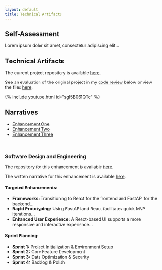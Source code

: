 ```yaml
---
layout: default
title: Technical Artifacts
---
```


<div class="container mt-3">
  <div>
    <h2>Self-Assessment</h2>
    <p>Lorem ipsum dolor sit amet, consectetur adipiscing elit...</p>
  </div>
  <div class="mt-3">
    <h2>Technical Artifacts</h2>
    <p>The current project repository is available <a href="https://github.com/clintmonroe00/capstone-project/tree/develop">here</a>.</p>
    <p>See an evaluation of the original project in my <a href="https://youtu.be/sgI5B061QTc">code review</a> below or view the files <a href="https://github.com/clintmonroe00/CS-340-Client-Server-Development">here</a>.</p>
    {% include youtube.html id="sgI5B061QTc" %}
  </div>
  <div class="mt-3">
    <h2>Narratives</h2>
    <ul class="nav nav-tabs mt-3">
      <li class="nav-item">
        <a class="nav-link active" data-toggle="tab" href="#enhancement1">Enhancement One</a>
      </li>
      <li class="nav-item">
        <a class="nav-link" data-toggle="tab" href="#enhancement2">Enhancement Two</a>
      </li>
      <li class="nav-item">
        <a class="nav-link" data-toggle="tab" href="#enhancement3">Enhancement Three</a>
      </li>
    </ul>
    <div class="tab-content">
      <div id="enhancement1" class="container tab-pane active"><br>
        <h3>Software Design and Engineering</h3>
        <p>The repository for this enhancement is available <a href="https://github.com/clintmonroe00/capstone-project/tree/sprint-one">here</a>.</p>
        <p>The written narrative for this enhancement is available <a href="https://github.com/clintmonroe00/clintmonroe00.github.io/blob/main/Monroe%2C%20Clint%203-2%20Milestone%20Two.docx">here</a>.</p>
        <h4>Targeted Enhancements:</h4>
        <ul>
          <li><strong>Frameworks:</strong> Transitioning to React for the frontend and FastAPI for the backend...</li>
          <li><strong>Rapid Prototyping:</strong> Using FastAPI and React facilitates quick MVP iterations...</li>
          <li><strong>Enhanced User Experience:</strong> A React-based UI supports a more responsive and interactive experience...</li>
        </ul>
        <h4>Sprint Planning:</h4>
        <ul>
          <li><strong>Sprint 1:</strong> Project Initialization & Environment Setup</li>
          <li><strong>Sprint 2:</strong> Core Feature Development</li>
          <li><strong>Sprint 3:</strong> Data Optimization & Security</li>
          <li><strong>Sprint 4:</strong> Backlog & Polish</li>
        </ul>
      </div>
      <!-- Additional enhancements -->
    </div>
  </div>
</div>

